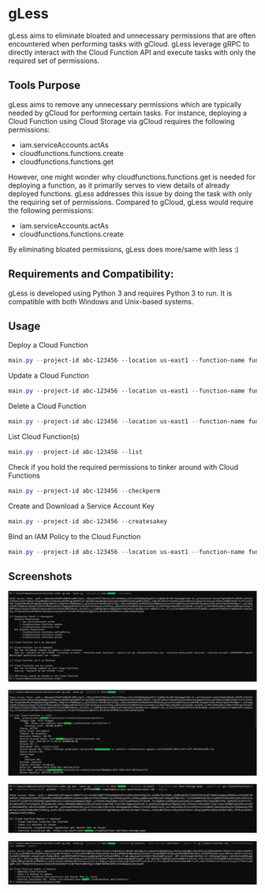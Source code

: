 # gLess
gLess aims to eliminate bloated and unnecessary permissions that are often encountered when performing tasks with gCloud. gLess leverage gRPC to directly interact with the Cloud Function API and execute tasks with only the required set of permissions.

## Tools Purpose
gLess aims to remove any unnecessary permissions which are typically needed by gCloud for performing certain tasks. For instance, deploying a Cloud Function using Cloud Storage via gCloud requires the following permissions:

- iam.serviceAccounts.actAs
- cloudfunctions.functions.create
- cloudfunctions.functions.get

However, one might wonder why cloudfunctions.functions.get is needed for deploying a function, as it primarily serves to view details of already deployed functions. gLess addresses this issue by doing the task with only the requiring set of permissions. Compared to gCloud, gLess would require the following permissions:

- iam.serviceAccounts.actAs
- cloudfunctions.functions.create

By eliminating bloated permissions, gLess does more/same with less :)

## Requirements and Compatibility:
gLess is developed using Python 3 and requires Python 3 to run. It is compatible with both Windows and Unix-based systems.

## Usage
Deploy a Cloud Function
```powershell
main.py --project-id abc-123456 --location us-east1 --function-name function1 --gsutil-uri gs://bucket/function.zip --function-entry-point function --service-account 1234567890-compute@developer.gserviceaccount.com --deploy
```
Update a Cloud Function
```powershell
main.py --project-id abc-123456 --location us-east1 --function-name function1 --gsutil-uri gs://bucket/function.zip --function-entry-point function --service-account 1234567890-compute@developer.gserviceaccount.com --update
```
Delete a Cloud Function
```powershell
main.py --project-id abc-123456 --location us-east1 --function-name function1 --delete
```
List Cloud Function(s)
```powershell
main.py --project-id abc-123456 --list
```
Check if you hold the required permissions to tinker around with Cloud Functions
```powershell
main.py --project-id abc-123456 --checkperm
```
Create and Download a Service Account Key
```powershell
main.py --project-id abc-123456 --createsakey
```
Bind an IAM Policy to the Cloud Function
```powershell
main.py --project-id abc-123456 --location us-east1 --function-name function1 --setiambinding allUsers
``` 
## Screenshots
<p><img src="https://github.com/anrbn/GCP-Attack-Defense/blob/main/images/36.png"></p>
<p><img src="https://github.com/anrbn/GCP-Attack-Defense/blob/main/images/37.png"></p>
<p><img src="https://github.com/anrbn/GCP-Attack-Defense/blob/main/images/22.png"></p>
<p><img src="https://github.com/anrbn/GCP-Attack-Defense/blob/main/images/38.png"></p>


